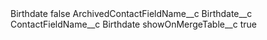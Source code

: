 <?xml version="1.0" encoding="UTF-8"?>
<CustomMetadata xmlns="http://soap.sforce.com/2006/04/metadata" xmlns:xsi="http://www.w3.org/2001/XMLSchema-instance" xmlns:xsd="http://www.w3.org/2001/XMLSchema">
    <label>Birthdate</label>
    <protected>false</protected>
    <values>
        <field>ArchivedContactFieldName__c</field>
        <value xsi:type="xsd:string">Birthdate__c</value>
    </values>
    <values>
        <field>ContactFieldName__c</field>
        <value xsi:type="xsd:string">Birthdate</value>
    </values>
    <values>
        <field>showOnMergeTable__c</field>
        <value xsi:type="xsd:boolean">true</value>
    </values>
</CustomMetadata>
